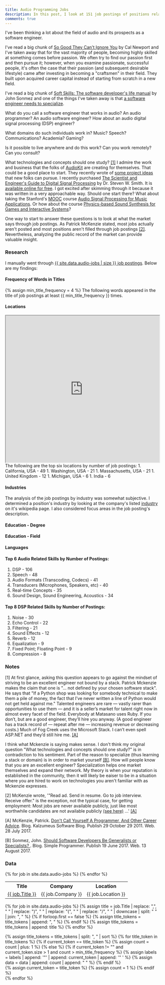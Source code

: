 ```yaml
---
title: Audio Programming Jobs
description: In this post, I look at 151 job postings of positions related to the field of audio with an emphasis on software engineering. 
comments: true
---
```


I've been thinking a lot about the field of audio and its prospects as a software engineer.

I've read a big chunk of [So Good They Can't Ignore You][so-good-they-cant-ignore-you] by Cal Newport and I've taken away that for the vast majority of people, becoming highly skilled at something comes before passion.  We often try to find our passion first and then pursue it; however, when you examine passionate, successful people, it's often the case that their passion (and subsequent desirable lifestyle) came after investing in becoming a "craftsmen" in their field.  They built upon acquired career capital instead of starting from scratch in a new field.

I've read a big chunk of [Soft Skills: The software developer's life manual][soft-skills-sonmez] by John Sonmez and one of the things I've taken away is that [a software engineer needs to specialize][generalists-specialists].

What do you call a software engineer that works in audio?  An audio programmer?  An audio software engineer?  How about an audio digital signal processing (DSP) engineer?

What domains do such individuals work in? Music? Speech? Communications?  Academia?  Gaming?

Is it possible to live anywhere and do this work?  Can you work remotely?  Can you consult?

What technologies and concepts should one study?  [[1]](#1-note)  I admire the work and business that the folks of [AudioKit][audio-kit] are creating for themselves.  That could be a good place to start.  They recently wrote of [some project ideas][audio-kit-projects] that new folks can pursue.  I recently purchased [The Scientist and Engineer's Guide to Digital Signal Processing][dsp-guide-amazon] by Dr. Steven W. Smith.  It is [available online for free][dsp-guide-site].  I got excited after skimming through it because it was written in a very approachable way.  Should one start there?  What about taking the Stanford's [MOOC][mooc] course [Audio Signal Processing for Music Applications][audio-signal-processing-course].  Or how about the course [Physics-based Sound Synthesis for Games and Interactive Systems][physics-sound-synthesis-course]?

One way to start to answer these questions is to look at what the market says through job postings.  As Patrick McKenzie stated, most jobs actually aren't posted and most positions aren't filled through job postings [[2]](#2-note).  Nevertheless, analyzing the public record of the market can provide valuable insight.

### Research

I manually went through [{{ site.data.audio-jobs | size }} job postings](#data).  Below are my findings:


#### Frequency of Words in Titles
{% assign min_title_frequency = 4 %}
The following words appeared in the title of job postings at least {{ min_title_frequency }} times.
<canvas id="title-token-frequencies"></canvas>

#### Locations
<iframe src="https://www.google.com/maps/d/embed?mid=15iWFbSMQD8Xs7caPrpaQ1HBpyLI" width="100%" height="480"></iframe>

<br/>
The following are the top six locations by number of job postings:
1. California, USA - 49
1. Washington, USA - 21
1. Massachusetts, USA - 21
1. United Kingdom - 12
1. Michigan, USA - 6
1. India - 6


#### Industries
The analysis of the job postings by industry was somewhat subjective.  I determined a position's industry by looking at the company's listed [industry][wikipedia-industries] on it's wikipedia page.  I also considered focus areas in the job posting's description.

<canvas id="industries-chart"></canvas>

#### Education - Degree
<canvas id="education-chart"></canvas>

#### Education - Field
<canvas id="education-field-chart"></canvas>

#### Languages
<canvas id="languages-chart"></canvas>

#### Top 6 Audio Related Skills by Number of Postings:
1. DSP - 106
1. Speech - 48
1. Audio Formats (Transcoding, Codecs) - 41
1. Transducers (Microphones, Speakers, etc) - 40
1. Real-time Concepts - 35
1. Sound Design, Sound Engineering, Acoustics - 34

#### Top 8 DSP Related Skills by Number of Postings:
1. Noise - 30
1. Echo Control - 22
1. Filtering - 21 
1. Sound Effects - 12
1. Reverb - 12
1. Equalization - 9
1. Fixed Point; Floating Point - 9
1. Compression - 8




[audio-kit]: http://audiokit.io/
[audio-kit-projects]: http://audiokitpro.com/project-ideas/
[audio-signal-processing-course]: http://online.stanford.edu/course/audio-signal-processing-music-applications-0
[dont-call-yourself-a-programmer-patio11]: http://www.kalzumeus.com/2011/10/28/dont-call-yourself-a-programmer/
[dsp-guide-amazon]: https://www.amazon.com/Scientist-Engineers-Digital-Signal-Processing/dp/0966017633
[dsp-guide-site]: http://www.dspguide.com/
[finding-great-developers]: https://www.joelonsoftware.com/2006/09/06/finding-great-developers-2/
[mooc]: https://en.wikipedia.org/wiki/Massive_open_online_course
[physics-sound-synthesis-course]: http://online.stanford.edu/course/physics-based-sound-synthesis-games-and-interactive-systems-0
[so-good-they-cant-ignore-you]: https://www.amazon.com/dp/1455509124
[soft-skills-sonmez]: https://www.amazon.com/Soft-Skills-software-developers-manual/dp/1617292397
[generalists-specialists]: https://simpleprogrammer.com/2017/06/19/generalists-specialists/
[wikipedia-industries]: https://en.wikipedia.org/wiki/Category:Industries
   
### Notes
[<a name="1-note">1</a>] At first glance, asking this question appears to go against the mindset of striving to be an excellent engineer not bound by a stack.  Patrick Mckenzie makes the claim that one is "... not defined by your chosen software stack".  He says that "If a Python shop was looking for somebody technical to make them a pile of money, the fact that I’ve never written a line of Python would not get held against me."  Talented engineers are rare — vastly rarer than opportunities to use them — and it is a seller’s market for talent right now in almost every facet of the field.  Everybody at Matasano uses Ruby.  If you don’t, but are a good engineer, they’ll hire you anyway.  (A good engineer has a track record of — repeat after me — increasing revenue or decreasing costs.)  Much of Fog Creek uses the Microsoft Stack.  I can’t even spell ASP.NET and they’d still hire me. [[A]](#A-citation)

I think what Mckenzie is saying makes sense.  I don't think my original question "What technologies and concepts should one study?" is in contradiction to his sentiment.  Part of the reason to specialize (thus learning a stack or domain) is in order to market yourself [[B]](#B-citation).  How will people know that you are an excellent engineer?  Specialization helps one market themselves and expand their network.  My theory is when your reputation is established in the community, then it will likely be eaiser to be in a situation where you are hired to work on technologies you aren't familiar with as Mckenzie expresses.

[<a name="2-note">2</a>] McKenzie wrote, '"Read ad.  Send in resume.  Go to job interview.  Receive offer." is the exception, not the typical case, for getting employment: Most jobs are never available publicly, just like most worthwhile candidates are not available publicly [(see here)][finding-great-developers] ...' [[A]](#A-citation)

[<a name="A-citation">A</a>] McKenzie, Patrick. [Don't Call Yourself A Programmer, And Other Career Advice][dont-call-yourself-a-programmer-patio11]. Blog. Kalzumeus Software Blog. Publish 29 October 29 2011. Web. 28 July 2017.

[<a name="B-citation">B</a>] Sonmez, John. [Should Software Developers Be Generalists or Specialists?
][generalists-specialists]. Blog. Simple Programmer. Publish 19 June 2017. Web. 13 August 2017.


### Data
<table>
   <tr>
      <th>Title</th>
      <th>Company</th>
      <th>Location</th>
   </tr>
   {% for job in site.data.audio-jobs %}
      <tr>
         <td><a href="{{ job.URL }}">{{ job.Title }}</a></td>
         <td>{{ job.Company }}</td>
         <td>{{ job.Location }}</td>
      </tr>
   {% endfor %}
</table>

<script src="js/Chart.bundle.min.js"></script>
{% for job in site.data.audio-jobs %}
   {% assign title = job.Title | replace: ",", " " | replace: ")", " " | replace: "(", " " | replace: "/", " " | downcase | split: " " | join: ", " %}
   {% if forloop.first == false %}
      {% assign title_tokens = title_tokens | append: ", " %}
   {% endif %}
   {% assign title_tokens = title_tokens | append: title %}
{% endfor %}

{% assign title_tokens = title_tokens | split: ", " | sort %}
{% for title_token in title_tokens %}
   {% if current_token == title_token %}
      {% assign count = count | plus: 1 %}
   {% else %}
      {% if current_token != "" and current_token.size > 1 and count > min_title_frequency %}
         {% assign labels = labels | append: '"' | append: current_token | append: '" ' %}
         {% assign data = data | append: count | append: " " %}
      {% endif %}      
      {% assign current_token = title_token %}
      {% assign count = 1 %}
   {% endif %}   
{% endfor %}

<script>
   var ctx = document.getElementById('title-token-frequencies').getContext('2d');
   var titleChart = new Chart(ctx, {
       type: 'bar',
       data: {
           labels: [ {{ labels | split: " " | join: ", " }} ],
           datasets: [{
               label: "Job Titles",
               backgroundColor: 'rgb(255, 99, 132)',
               borderColor: 'rgb(255, 99, 132)',
               data: [ {{ data | split: " " | join: ", " }} ],
           }]
       },
       options: {}
   });

   ctx = document.getElementById('industries-chart').getContext('2d');
   var titleChart = new Chart(ctx, {
       type: 'horizontalBar',
       data: {
           labels: [ "Games", "Music", "Communications", "Electronics", "Broadcast Media", "Mobile", "Health", "Social Networking", "Artificial Intelligence", "Voice / Speech", "Online Shopping", "Research & Development", "Audio Technology", "Semiconductors", "Home Automation", "Virtual Reality", "Internet", "Computer Hardware", "Computer Software", "Automotive", "Education", "Client Services" ],
           datasets: [{
               label: "Positions",
               backgroundColor: 'rgb(255, 99, 132)',
               borderColor: 'rgb(255, 99, 132)',
               data: [18, 25, 28, 69, 4, 13, 2, 2, 1, 21, 8, 23, 42, 36, 1, 11, 9, 43, 42, 4, 2, 2],
           }]
       },
       options: {}
   });   

   ctx = document.getElementById('languages-chart').getContext('2d');
   var titleChart = new Chart(ctx, {
       type: 'horizontalBar',
       data: {
           labels: [ "C", "C++", "Matlab", "Python", "C#", "Java", "Swift", "Objective-C", "Assembly", "HTML", "CSS3", "Javascript", "Go", "Perl", "Tcl", "TensorFlow", "Torch", "Octave", "Verilog", "Ruby", "Shell Scripting", "VB" ],
           datasets: [{
               label: "Positions",
               backgroundColor: 'rgb(255, 99, 132)',
               borderColor: 'rgb(255, 99, 132)',
               data: [94, 91, 48, 37, 11, 15, 3, 9, 18, 1, 2, 4, 1, 7, 2, 5, 1, 2, 2, 2, 1, 1],
           }]
       },
       options: {}
   });

   ctx = document.getElementById('education-chart').getContext('2d');
   var titleChart = new Chart(ctx, {
       type: 'bar',
       data: {
           labels: [ "Bachelors", "Masters", "PhD", "Postdoctoral", "Equivalent Experience"],
           datasets: [{
               label: "Positions",
               backgroundColor: [ 
                'rgb(255, 99, 132)',
                'rgb(201, 203, 207)',
                'rgb(255, 159, 64)',
                'rgb(255, 205, 86)',
                'rgb(75, 192, 192)'],
               borderColor: 'rgb(255, 99, 132)',
               data: [84, 89, 37, 3, 25],
           }]
       },
       options: {}
   });
   ctx = document.getElementById('education-field-chart').getContext('2d');
   var titleChart = new Chart(ctx, {
       type: 'horizontalBar',
       data: {
           labels: [ "Computer Science", "Electrical Engineering", "Computer Engineering", "Engineering", "Related Field", "Mathematics", "Physics", "Digital Audio Signal Processing", "Software Engineering", "Music Technology", "Acoustics", "Statistics", "Audio Engineering", "Business", "Mechanical Engineering", "Electronic Engineering"],
           datasets: [{
               label: "Positions",
               backgroundColor: 'rgb(255, 99, 132)',
               borderColor: 'rgb(255, 99, 132)',
               data: [82, 65, 27, 15, 46, 9, 15, 17, 3, 1, 15, 1, 5, 2, 5, 4],
           }]
       },
       options: {}
   });
</script>
